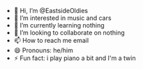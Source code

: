 - 👋 Hi, I’m @EastsideOldies
- 👀 I’m interested in music and cars
- 🌱 I’m currently learning nothing
- 💞️ I’m looking to collaborate on nothing
- 📫 How to reach me email
- 😄 Pronouns: he/him
- ⚡ Fun fact: i play piano a bit and I'm a twin

<!---
EastsideOldies/EastsideOldies is a ✨ special ✨ repository because its `README.md` (this file) appears on your GitHub profile.
You can click the Preview link to take a look at your changes.
--->
